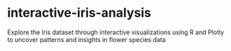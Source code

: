 # interactive-iris-analysis
Explore the Iris dataset through interactive visualizations using R and Plotly to uncover patterns and insights in flower species data
